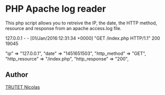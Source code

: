 # PHP Apache log reader

This php script allows you to retreive the IP, the date, the HTTP method, resource and response from an apache access.log file. <br/>

127.0.0.1 - - [01/Jan/2016:12:31:34 +0000] "GET /index.php HTTP/1.1" 200 19045 

"ip" => "127.0.0.1",
"date" => "1451651503",
"http_method" => "GET",
"http_resource" => "/index.php",
"http_response" => "200",


## Author

<a href="http://www.nicolastrutet.com/">TRUTET Nicolas</a>
